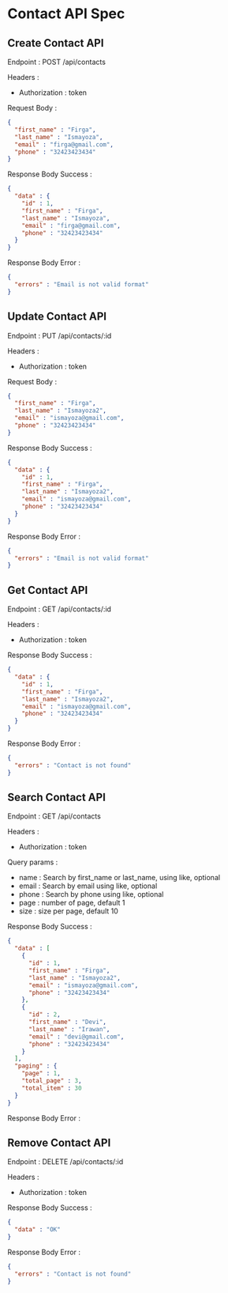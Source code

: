 # Contact API Spec

## Create Contact API

Endpoint : POST /api/contacts

Headers : 
- Authorization : token

Request Body :

```json
{
  "first_name" : "Firga",
  "last_name" : "Ismayoza",
  "email" : "firga@gmail.com",
  "phone" : "32423423434"
}
```

Response Body Success : 

```json
{
  "data" : {
    "id" : 1,
    "first_name" : "Firga",
    "last_name" : "Ismayoza",
    "email" : "firga@gmail.com",
    "phone" : "32423423434"
  }
}
```

Response Body Error :

```json
{
  "errors" : "Email is not valid format"
}
```

## Update Contact API

Endpoint : PUT /api/contacts/:id

Headers :
- Authorization : token

Request Body :

```json
{
  "first_name" : "Firga",
  "last_name" : "Ismayoza2",
  "email" : "ismayoza@gmail.com",
  "phone" : "32423423434"
}
```

Response Body Success :

```json
{
  "data" : {
    "id" : 1,
    "first_name" : "Firga",
    "last_name" : "Ismayoza2",
    "email" : "ismayoza@gmail.com",
    "phone" : "32423423434"
  }
}
```

Response Body Error :

```json
{
  "errors" : "Email is not valid format"
}
```

## Get Contact API

Endpoint : GET /api/contacts/:id

Headers :
- Authorization : token

Response Body Success :

```json
{
  "data" : {
    "id" : 1,
    "first_name" : "Firga",
    "last_name" : "Ismayoza2",
    "email" : "ismayoza@gmail.com",
    "phone" : "32423423434"
  }
}
```

Response Body Error :

```json
{
  "errors" : "Contact is not found"
}
```

## Search Contact API

Endpoint : GET /api/contacts

Headers :
- Authorization : token

Query params :
- name : Search by first_name or last_name, using like, optional
- email : Search by email using like, optional
- phone : Search by phone using like, optional
- page : number of page, default 1
- size : size per page, default 10

Response Body Success :

```json
{
  "data" : [
    {
      "id" : 1,
      "first_name" : "Firga",
      "last_name" : "Ismayoza2",
      "email" : "ismayoza@gmail.com",
      "phone" : "32423423434"
    },
    {
      "id" : 2,
      "first_name" : "Devi",
      "last_name" : "Irawan",
      "email" : "devi@gmail.com",
      "phone" : "32423423434"
    }
  ],
  "paging" : {
    "page" : 1,
    "total_page" : 3,
    "total_item" : 30
  }
}
```

Response Body Error :

## Remove Contact API

Endpoint : DELETE /api/contacts/:id

Headers :
- Authorization : token

Response Body Success :

```json
{
  "data" : "OK"
}
```

Response Body Error :

```json
{
  "errors" : "Contact is not found"
}
```
